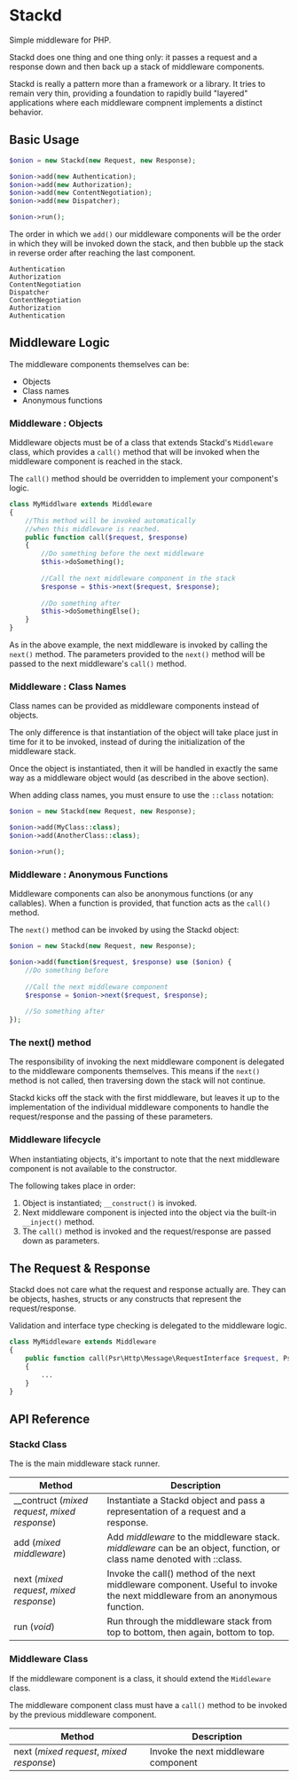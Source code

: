 # Stackd
Simple middleware for PHP.

Stackd does one thing and one thing only: it passes a request and a response down and then back up a stack of middleware components.

Stackd is really a pattern more than a framework or a library. It tries to remain very thin, providing a foundation to rapidly build "layered" applications where each middleware compnent implements a distinct behavior.

## Basic Usage
```php
$onion = new Stackd(new Request, new Response);

$onion->add(new Authentication);
$onion->add(new Authorization);
$onion->add(new ContentNegotiation);
$onion->add(new Dispatcher);

$onion->run();
```

The order in which we `add()` our middleware components will be the order in which they will be invoked down the stack, and then bubble up the stack in reverse order after reaching the last component.

```
Authentication
Authorization
ContentNegotiation
Dispatcher
ContentNegotiation
Authorization
Authentication
```

## Middleware Logic
The middleware components themselves can be:

* Objects
* Class names
* Anonymous functions

### Middleware : Objects
Middleware objects must be of a class that extends Stackd's `Middleware` class, which provides a `call()` method that will be invoked when the middleware component is reached in the stack.

The `call()` method should be overridden to implement your component's logic.

```php
class MyMiddlware extends Middleware
{
    //This method will be invoked automatically
    //when this middleware is reached.
    public function call($request, $response)
    {
        //Do something before the next middleware
        $this->doSomething();
        
        //Call the next middleware component in the stack
        $response = $this->next($request, $response);
        
        //Do something after
        $this->doSomethingElse();
    }
}
```

As in the above example, the next middleware is invoked by calling the `next()` method. The parameters provided to the `next()` method will be passed to the next middleware's `call()` method.

### Middleware : Class Names
Class names can be provided as middleware components instead of objects.

The only difference is that instantiation of the object will take place just in time for it to be invoked, instead of during the initialization of the middleware stack.

Once the object is instantiated, then it will be handled in exactly the same way as a middleware object would (as described in the above section).

When adding class names, you must ensure to use the `::class` notation:

```php
$onion = new Stackd(new Request, new Response);

$onion->add(MyClass::class);
$onion->add(AnotherClass::class);

$onion->run();
```

### Middleware : Anonymous Functions
Middleware components can also be anonymous functions (or any callables). When a function is provided, that function acts as the `call()` method.

The `next()` method can be invoked by using the Stackd object:

```php
$onion = new Stackd(new Request, new Response);

$onion->add(function($request, $response) use ($onion) {
    //Do something before
    
    //Call the next middleware component
    $response = $onion->next($request, $response);
    
    //So something after
});
```

### The next() method
The responsibility of invoking the next middleware component is delegated to the middleware components themselves. This means if the `next()` method is not called, then traversing down the stack will not continue.

Stackd kicks off the stack with the first middleware, but leaves it up to the implementation of the individual middleware components to handle the request/response and the passing of these parameters.


### Middleware lifecycle
When instantiating objects, it's important to note that the next middleware component is not available to the constructor.

The following takes place in order:

1. Object is instantiated; `__construct()` is invoked.
2. Next middleware component is injected into the object via the built-in `__inject()` method.
3. The `call()` method is invoked and the request/response are passed down as parameters.

## The Request & Response

Stackd does not care what the request and response actually are. They can be objects, hashes, structs or any constructs that represent the request/response.

Validation and interface type checking is delegated to the middleware logic.

```php
class MyMiddleware extends Middleware
{
    public function call(Psr\Http\Message\RequestInterface $request, Psr\Http\Message\ResponseInterface $response)
    {
        ...
    }
}
```

## API Reference

### Stackd Class
The is the main middleware stack runner.

| Method                                         | Description
|------------------------------------------------|-------------
| __contruct (_mixed request_, _mixed response_) | Instantiate a Stackd object and pass a representation of a request and a response.
| add (_mixed middleware_)                       | Add _middleware_ to the middleware stack. _middleware_ can be an object, function, or class name denoted with ::class.
| next (_mixed request_, _mixed response_)       | Invoke the call() method of the next middleware component. Useful to invoke the next middleware from an anonymous function.
| run (_void_)                                   | Run through the middleware stack from top to bottom, then again, bottom to top.

### Middleware Class
If the middleware component is a class, it should extend the `Middleware` class.

The middleware component class must have a `call()` method to be invoked by the previous middleware component.

| Method                                   | Description
|------------------------------------------|-------------
| next (_mixed request_, _mixed response_) | Invoke the next middleware component
